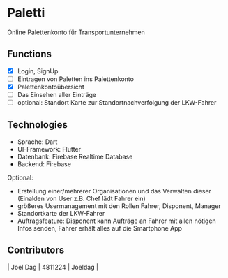 # Paletti
Online Palettenkonto für Transportunternehmen

## Functions
- [x] Login, SignUp
- [ ] Eintragen von Paletten ins Palettenkonto
- [x] Palettenkontoübersicht
- [ ] Das Einsehen aller Einträge
- [ ] optional: Standort Karte zur Standortnachverfolgung der LKW-Fahrer

## Technologies
- Sprache: Dart
- UI-Framework: Flutter
- Datenbank: Firebase Realtime Database
- Backend: Firebase

Optional:
- Erstellung einer/mehrerer Organisationen und das Verwalten dieser (Einalden von User z.B. Chef lädt Fahrer ein)
- größeres Usermanagement mit den Rollen Fahrer, Disponent, Manager
- Standortkarte der LKW-Fahrer
- Auftragsfeature: Disponent kann Aufträge an Fahrer mit allen nötigen Infos senden, Fahrer erhält alles auf die Smartphone App

## Contributors
| Joel Dag | 4811224 | Joeldag |
